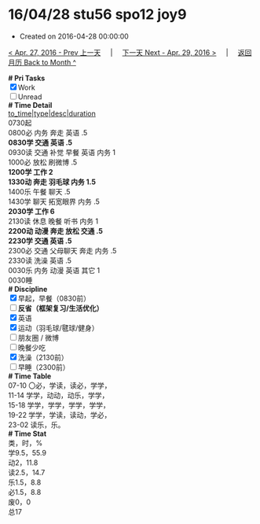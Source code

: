 # 16/04/28 stu56 spo12 joy9

- Created on 2016-04-28 00:00:00

[< Apr. 27, 2016 - Prev 上一天](/lifelogs/2016/04/d27.md) &nbsp; &nbsp; | &nbsp; &nbsp; [下一天 Next - Apr. 29, 2016 >](/lifelogs/2016/04/d29.md) &nbsp; &nbsp; |  &nbsp; &nbsp; [返回月历 Back to Month ^](/lifelogs/2016/04/index.md)
<br/><div><b># Pri Tasks</b></div><div><input checked="true" type="checkbox"/>Work</div><div><input type="checkbox"/>Unread</div><div><b># Time Detail</b></div><div><u>to_time|type|desc|duration</u></div><div>0730起</div><div>0800必 内务 奔走 英语 .5</div><div><b>0830学 交通 英语 .5</b></div><div>0930读 交通 补觉 早餐 英语 内务 1</div><div>1000必 放松 刷微博 .5</div><div><b>1200学 工作 2</b></div><div><b>1330动 奔走 羽毛球 内务 1.5</b></div><div>1400乐 午餐 聊天 .5</div><div>1430学 聊天 拓宽眼界 内务 .5</div><div><b>2030学 工作 6</b></div><div>2130读 休息 晚餐 听书 内务 1</div><div><b>2200动 动漫 奔走 放松 交通 .5</b></div><div><b>2230学 交通 英语 .5</b></div><div>2300必 交通 父母聊天 奔走 内务 .5</div><div>2330读 洗澡 英语 .5</div><div>0030乐 内务 动漫 英语 其它 1</div><div>0030睡</div><div><b># Discipline</b></div><div><input checked="true" type="checkbox"/>早起，早餐（0830前）</div><div><b><input type="checkbox"/></b><b>反省（框架复习/生活优化）</b></div><div><input checked="true" type="checkbox"/>英语</div><div><input checked="true" type="checkbox"/>运动（羽毛球/毽球/健身）</div><div><input type="checkbox"/>朋友圈 / 微博</div><div><input type="checkbox"/>晚餐少吃</div><div><input checked="true" type="checkbox"/>洗澡（2130前）</div><div><input type="checkbox"/>早睡（2300前）</div><div><b># Time Table</b></div><div>07-10 〇必，学读，读必，学学，</div><div>11-14 学学，动动，动乐，学学，</div><div>15-18 学学，学学，学学，学学，</div><div>19-22 学学，学读，读动，学必，</div><div>23-02 读乐，乐。</div><div><b># Time Stat</b></div><div>类，时，%</div><div>学9.5，55.9</div><div>动2，11.8</div><div>读2.5，14.7</div><div>乐1.5，8.8</div><div>必1.5，8.8</div><div>废0，0</div><div>总17</div>
